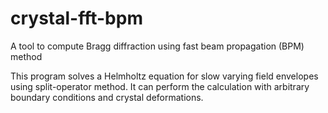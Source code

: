 # crystal-fft-bpm
A tool to compute Bragg diffraction using fast beam propagation (BPM) method

This program solves a Helmholtz equation for slow varying field envelopes using split-operator method. It can perform the calculation with arbitrary boundary conditions and crystal deformations.
